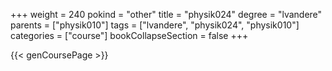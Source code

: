 +++
weight = 240
pokind = "other"
title = "physik024"
degree = "lvandere"
parents = ["physik010"]
tags = ["lvandere", "physik024", "physik010"]
categories = ["course"]
bookCollapseSection = false
+++

{{< genCoursePage >}}

